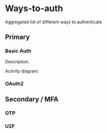 # Ways-to-auth
Aggregated list of different ways to authenticate

## Primary

### Basic Auth

Description.

Activity diagram.

### OAuth2

## Secondary / MFA

### OTP

### U2F
